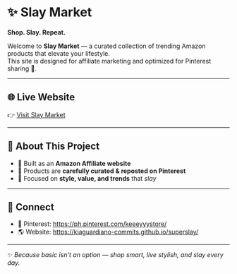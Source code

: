 # ✨ Slay Market  
**Shop. Slay. Repeat.**

Welcome to **Slay Market** — a curated collection of trending Amazon products that elevate your lifestyle.  
This site is designed for affiliate marketing and optimized for Pinterest sharing 💅.

---

## 🌐 Live Website  
👉 [Visit Slay Market](https://yourusername.github.io/slay-website/)

---

## 🎯 About This Project  
- 🚀 Built as an **Amazon Affiliate website**  
- 📌 Products are **carefully curated & reposted on Pinterest**  
- 💅 Focused on **style, value, and trends** that *slay*

---

## 🔗 Connect  
- 📌 Pinterest: https://ph.pinterest.com/keeeyyystore/  
- 🌎 Website: https://kiaguardiano-commits.github.io/superslay/

---

✨ *Because basic isn’t an option — shop smart, live stylish, and slay every day.*
